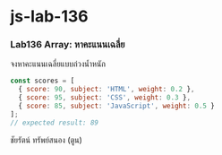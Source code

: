 # js-lab-136
### Lab136 Array: หาคะแนนเฉลี่ย
จงหาคะแนนเฉลี่ยแบบถ่วงน้ำหนัก

```JavaScript
const scores = [
  { score: 90, subject: 'HTML', weight: 0.2 },
  { score: 95, subject: 'CSS', weight: 0.3 },
  { score: 85, subject: 'JavaScript', weight: 0.5 }
];
// expected result: 89
```
ชัยรัตน์ ทรัพย์สนอง (ตูน)
